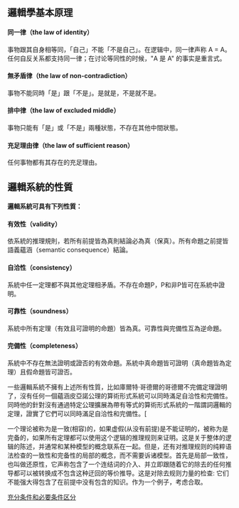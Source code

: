 ## 邏輯學基本原理  
#### 同一律（the law of identity）  
事物跟其自身相等同，「自己」不能「不是自己」。在逻辑中，同一律声称 A = A。任何自反关系都支持同一律；在讨论等同性的时候，"A 是 A" 的事实是重言式。  


#### 無矛盾律（the law of non-contradiction）  
事物不能同時「是」跟「不是」。是就是，不是就不是。

#### 排中律（the law of excluded middle）  
事物只能有「是」或「不是」兩種狀態，不存在其他中間狀態。


#### 充足理由律（the law of sufficient reason）  
任何事物都有其存在的充足理由。


## 邏輯系統的性質
#### 邏輯系統可具有下列性質：
#### 有效性（validity）
依系統的推理規則，若所有前提皆為真則結論必為真（保真）。所有命題之前提皆語義蘊涵（semantic consequence）結論。
	
#### 自洽性（consistency）
系統中任一定理都不與其他定理相矛盾。不存在命題P，P和非P皆可在系統中證明。
	
#### 可靠性（soundness）
系統中所有定理（有效且可證明的命題）皆為真。可靠性與完備性互為逆命題。
	
#### 完備性（completeness）
系統中不存在無法證明或證否的有效命題。系統中真命題皆可證明（真命題皆為定理）且假命題皆可證否。
	
	
一些邏輯系統不擁有上述所有性質，比如庫爾特·哥德爾的哥德爾不完備定理證明了，沒有任何一個蘊涵皮亞諾公理的算術形式系統可以同時滿足自洽性和完備性。同時他的針對沒有通過特定公理擴展為帶有等式的算術形式系統的一階謂詞邏輯的定理，證實了它們可以同時滿足自洽性和完備性。[
   

一个理论被称为是一致(相容)的，如果虚假(从没有前提)是不能证明的，被称为是完备的，如果所有定理都可以使用这个逻辑的推理规则来证明。这是关于整体的逻辑的陈述，并通常和某种模型的概念联系在一起。但是，还有对推理规则的纯粹语法检查的一致性和完备性的局部的概念，而不需要诉诸模型。首先是局部一致性，也叫做还原性，它声称包含了一个连结词的介入、并立即跟随着它的除去的任何推导都可以被转换成不包含这种迂回的等价推导。这是对除去规则力量的检查: 它们不能强大得包含了在前提中没有包含的知识。作为一个例子，考虑合取。

[充分条件和必要条件区分](https://www.notion.so/karlpopper/a22bf859ea43437692eff1978a7e7a08)